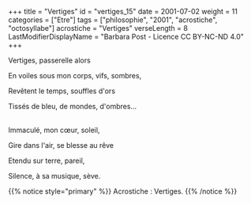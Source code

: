 +++
title = "Vertiges"
id = "vertiges_15"
date = 2001-07-02
weight = 11
categories = ["Etre"]
tags = ["philosophie", "2001", "acrostiche", "octosyllabe"]
acrostiche = "Vertiges"
verseLength = 8
LastModifierDisplayName = "Barbara Post - Licence CC BY-NC-ND 4.0"
+++

Vertiges, passerelle alors

En voiles sous mon corps, vifs, sombres,

Revêtent le temps, souffles d'ors

Tissés de bleu, de mondes, d'ombres...

 \
Immaculé, mon cœur, soleil,

Gire dans l'air, se blesse au rêve

Etendu sur terre, pareil,

Silence, à sa musique, sève.

{{% notice style="primary" %}}
Acrostiche : Vertiges.
{{% /notice %}}
